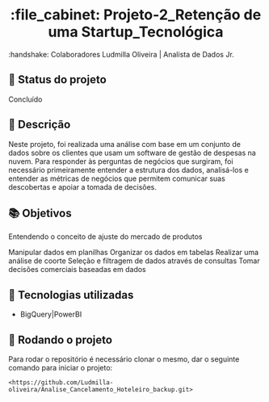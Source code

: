 
<h1 align="center">:file_cabinet: Projeto-2_Retenção de uma Startup_Tecnológica</h1>
 :handshake: Colaboradores
</b>  Ludmilla Oliveira | Analista de Dados Jr.

## :dart: Status do projeto
</b> Concluído

## :memo: Descrição

Neste projeto, foi realizada uma análise com base em um conjunto de dados sobre os clientes que usam um software de gestão de despesas na nuvem. Para responder às 
perguntas de negócios que surgiram, foi necessário primeiramente entender a estrutura dos dados, analisá-los e entender as métricas de negócios que permitem 
comunicar suas descobertas e apoiar a tomada de decisões.


## :books: Objetivos 
</b> Entendendo o conceito de ajuste do mercado de produtos


Manipular dados em planilhas
Organizar os dados em tabelas
Realizar uma análise de coorte
Seleção e filtragem de dados através de consultas
Tomar decisões comerciais baseadas em dados

## :wrench: Tecnologias utilizadas
* BigQuery|PowerBI

## :rocket: Rodando o projeto
Para rodar o repositório é necessário clonar o mesmo, dar o seguinte comando para iniciar o projeto:
```
<https://github.com/Ludmilla-oliveira/Analise_Cancelamento_Hoteleiro_backup.git>


